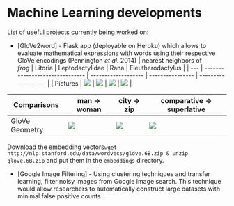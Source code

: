 # Machine Learning developments


List of useful projects currently being worked on:

* [GloVe2word] - Flask app (deployable on Heroku) which allows to evaluate mathematical expressions with words using their respective GloVe encodings (Pennington *et al.* 2014)
| nearest neighbors of <br/> <em>frog</em> | Litoria             |  Leptodactylidae | Rana | Eleutherodactylus |
| --- | ------------------------------- | ------------------- | ---------------- | ------------------- |
| Pictures | <img src="http://nlp.stanford.edu/projects/glove/images/litoria.jpg"></img> | <img src="http://nlp.stanford.edu/projects/glove/images/leptodactylidae.jpg"></img> | <img src="http://nlp.stanford.edu/projects/glove/images/rana.jpg"></img> | <img src="http://nlp.stanford.edu/projects/glove/images/eleutherodactylus.jpg"></img> |

| Comparisons | man -> woman             |  city -> zip | comparative -> superlative |
| --- | ------------------------|-------------------------|-------------------------|
| GloVe Geometry | <img src="http://nlp.stanford.edu/projects/glove/images/man_woman_small.jpg"></img>  | <img src="http://nlp.stanford.edu/projects/glove/images/city_zip_small.jpg"></img> | <img src="http://nlp.stanford.edu/projects/glove/images/comparative_superlative_small.jpg"></img> |
Download the embedding vectors```wget http://nlp.stanford.edu/data/wordvecs/glove.6B.zip & unzip glove.6B.zip``` and put them in the ```embeddings``` directory.
* [Google Image Filtering] - Using clustering techniques and transfer learning, filter noisy images from Google Image search. This technique would allow researchers to automatically construct large datasets with minimal false positive counts.



